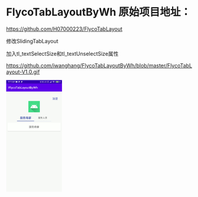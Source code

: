# FlycoTabLayoutByWh 原始项目地址：

https://github.com/H07000223/FlycoTabLayout

修改SlidingTabLayout

加入tl_textSelectSize和tl_textUnselectSize属性

https://github.com/iwanghang/FlycoTabLayoutByWh/blob/master/FlycoTabLayout-V1.0.gif

<img src="FlycoTabLayout-V1.0.gif" width="30%" alt="FlycoTabLayout-V1.0.gif"/> 
